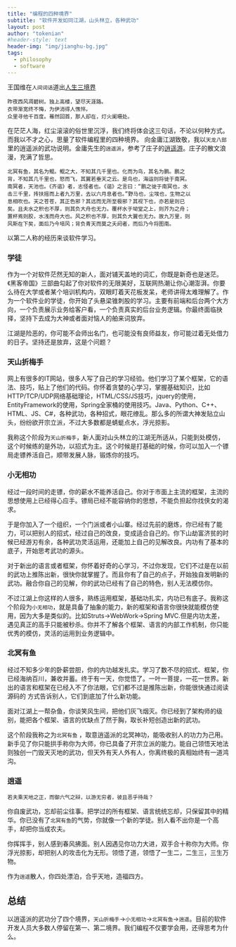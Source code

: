 ```yaml
---
title: "编程的四种境界"
subtitle: "软件开发如同江湖，山头林立，各种武功"
layout: post
author: "tokenian"
#header-style: text
header-img: "img/jianghu-bg.jpg"
tags:
  - philosophy
  - software
---
```

<style type="text/css">
	header.intro-header{
		background-size: contain;
		background-repeat: repeat;
	}
</style>

王国维在`人间词话`道出[人生三境界]([https://baike.baidu.com/item/%E4%BA%BA%E7%94%9F%E4%B8%89%E5%A2%83%E7%95%8C/4901120?fr=aladdin](https://baike.baidu.com/item/人生三境界/4901120?fr=aladdin))

```
昨夜西风凋碧树。独上高楼，望尽天涯路。
衣带渐宽终不悔，为伊消得人憔悴。
众里寻他千百度。蓦然回首，那人却在，灯火阑珊处。
```

在茫茫人海，红尘滚滚的俗世里沉浮，我们终将体会这三句话，不论以何种方式。而我以不才之心，思量了软件编程里的四种境界。 向金庸江湖致敬，我以`天龙八部`里的逍遥派的武功说明。金庸先生的`逍遥派`，参考了庄子的[逍遥游]([https://baike.baidu.com/item/%E9%80%8D%E9%81%A5%E6%B8%B8/1506](https://baike.baidu.com/item/逍遥游/1506))。庄子的散文浪漫，充满了哲思。

```
北冥有鱼，其名为鲲。鲲之大，不知其几千里也。化而为鸟，其名为鹏。鹏之
背，不知其几千里也，怒而飞，其翼若垂天之云。是鸟也，海运则将徙于南冥。
南冥者，天池也。《齐谐》者，志怪者也。《谐》之言曰：“鹏之徙于南冥也，水
击三千里，抟扶摇而上者九万里，去以六月息者也。”野马也，尘埃也，生物之以
息相吹也。天之苍苍，其正色邪？其远而无所至极邪？其视下也，亦若是则已
矣。且夫水之积也不厚，则其负大舟也无力。覆杯水于坳堂之上，则芥为之舟；
置杯焉则胶，水浅而舟大也。风之积也不厚，则其负大翼也无力。故九万里，则
风斯在下矣，面后乃今培风；背负青天而莫之夭阏者，而后乃今将图南。
```

以第二人称的经历来谈软件学习。

### 学徒

作为一个对软件茫然无知的新人，面对铺天盖地的词汇，你既是新奇也是迷茫。《黑客帝国》三部曲勾起了你对软件的无限美好，互联网热潮让你心潮澎湃。你要么待在大学或者某个培训机构内，双眼盯着天花板发呆，老师讲得太难理解了。作为一个软件业的学徒，你开始了头悬梁锥刺股的学习。主要有前端和后台两个大方向，一个负责展示业务给客户看，一个负责真实的后台业务逻辑。你最终面临抉择，坚持下去成为大神或者面对恼人的舶来词放弃。

江湖是险恶的，你可能不会师出名门，也可能没有良师益友，你可能过着无处借力的日子。坚持还是放弃，这是个问题？

### 天山折梅手

网上有很多的IT网站，很多人写了自己的学习经验。他们学习了某个框架，它的语法、技巧，贴上了他们的代码。你怀着贪婪的心学习，掌握基础知识，比如HTTP/TCP/UDP网络基础理论，HTML/CSS/JS技巧，jquery的使用，EntityFramework的使用，Spring全家桶的使用技巧。Java、Python、C++、HTML、JS、C#，各种武功，各种招式，眼花缭乱。那么多的所谓大神发贴立山头，纷纷欲开宗立派，不过大多数都是蜻蜓点水，浮光掠影。

我称这个阶段为`天山折梅手`，新人面对山头林立的江湖无所适从，只能到处模仿，这个时候练的是外功，以招式为主。这个时候是打基础的时候，你可以加入一个镖局走镖养活自己，顺带发展人脉，锻炼你的技巧。

### 小无相功

经过一段时间的走镖，你的薪水不能养活自己。你对于市面上主流的框架，主流的思想使用上已经得心应手。镖局已经不能容纳你的思想，不能负担起你找侠女的渴求。

于是你加入了一个组织，一个门派或者小山寨。经过先前的磨炼，你已经有了能力，可以把别人的招式，经过自己的改良，变成适合自己的。你下山劫富济贫的时候已经游刃有余，各种武功灵活运用，还能加上自己的见解改良。内功有了基本的底子，开始思考武功的源头。

对于新出的语言或者框架，你怀着好奇的心学习，不过你发现，它们不过是在以前的武功上推陈出新，很快你就掌握了。而且你有了自己的点子，开始独自发明新的武功。融合你自己的见解，你的武功已经有了自己的特色，别人无法模仿你。

不过江湖上你这样的人很多，熟练运用框架，基础功扎实，内功已有底子。我称这个阶段为`小无相功`，就是具备了抽象的能力，新的框架和语言你很快就能模仿使用，因为大多是类似的。比如Struts->WebWork->Spring MVC.但是内功太差，遇见真正的高手只能被秒杀。你并不了解各个框架、语言的内部工作机制，你只能优秀的模仿，灵活的运用到业务逻辑中。

### 北冥有鱼

经过不知多少年的卧薪尝胆，你的内功越发扎实。学习了数不尽的招式、框架，你已经海纳百川，兼收并蓄。终于有一天，你觉悟了。一叶一菩提，一花一世界。新出的语言和框架在已经入不了你法眼，它们都不过是推陈出新，你能很快通过阅读源码的 方式告诉别人，它们到底加了什么新功能。

面对江湖上一帮杂鱼，你谈笑风生间，把他们灰飞烟灭。你已经到了架构师的级别，能把各个框架、语言的优缺点了然于胸，取长补短创造出新的武功。

这个阶段我称之为`北冥有鱼` ，取意逍遥派的北冥神功，能吸收别人的功力为己用。新手见了你只能拱手称你为大师，你已具备了开宗立派的能力。能自己领悟天地法则独创一门毁天灭地的武功，但天外有天人外有人，你离终极的真相始终有一道鸿沟。

### 逍遥

```
若夫乘天地之正，而御六气之辩，以游无穷者，彼且恶乎待哉？
```

你自废武功，忘却前尘往事。把学过的所有框架、语言统统忘却，只保留其中的精华。你已没有了`北冥有鱼`的气势，你就像一个新的学徒。别人看不出你是一个高手，却把你当成农夫。

你挥挥手，别人感到春风拂面。别人因遇见你功力大进，双手合十称你为大师。你浮光掠影，却把别人的攻击化为无形。领悟了道，领悟了一生二，二生三，三生万物。

作为`逍遥`散人，你四处漂泊，合乎天地，造福四方。

## 总结

以逍遥派的武功分了四个境界，`天山折梅手`->`小无相功`->`北冥有鱼`->`逍遥`。目前的软件开发人员大多数人停留在第一、第二境界。我们编程不仅要学会用，还得思考为什么。